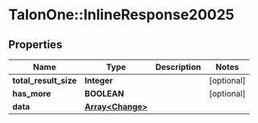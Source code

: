 # TalonOne::InlineResponse20025

## Properties
Name | Type | Description | Notes
------------ | ------------- | ------------- | -------------
**total_result_size** | **Integer** |  | [optional] 
**has_more** | **BOOLEAN** |  | [optional] 
**data** | [**Array&lt;Change&gt;**](Change.md) |  | 


